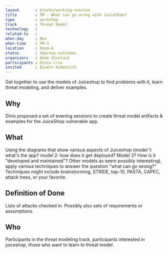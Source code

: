 ```yaml
---
layout       : blocks/working-session
title        : TM - What can go wrong with JuiceShop?
type         : workshop
track        : Threat Model
technology   :
related-to   :
when-day     : Mon
when-time    : PM-3
location     : Room-6
status       : Improve outcomes
organizers   : Adam Shostack
participants : Dinis Cruz
invited      : Bjoern Kimminich
---
```


Get together to use the models of Juiceshop to find problems with it, learn threat modeling, and deliver examples.

## Why

Dinis proposed a set of evening sessions to create threat model artifacts & examples for the JuiceShop vulnerable app.

## What

Using the diagrams that show various aspects of Juiceshop (model 1: what's the app?  model 2: how does it get deployed?  Model 3? How is it "developed and maintained"?  Other models as seem possibly interesting), apply various techniques to answer the question "what can go wrong?"  Techniques might include brainstorming, STRIDE, top-10, PASTA, CAPEC, attack trees, or your favorite.

## Definition of Done

Lists of attacks checked in.  Possibly also sets of requirements or assumptions.
## Who

Participants in the threat modeling track, participants interested in juiceshop, those who want to learn to threat model.

